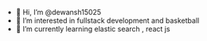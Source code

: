 - 👋 Hi, I’m @dewansh15025
- 👀 I’m interested in fullstack development and basketball 
- 🌱 I’m currently learning elastic search , react js

<!---
dewansh15025/dewansh15025 is a ✨ special ✨ repository because its `README.md` (this file) appears on your GitHub profile.
You can click the Preview link to take a look at your changes.
--->
